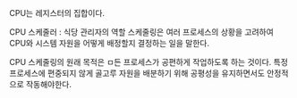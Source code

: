 CPU는 레지스터의 집합이다.

CPU 스케줄러 : 식당 관리자의 역할
스케줄링은 여러 프로세스의 상황을 고려하여 CPU와 시스템 자원을 어떻게 배정할지 결정하는 일을 말한다.

CPU 스케줄링의 원래 목적은 ㅁ든 프로세스가 공편하게 작업하도록 하는 것이다.
특정 프로세스에 편중되지 않게 골고루 자원을 배분하기 위해 공평성을 유지하면서도 안정적으로 작동해야한다.